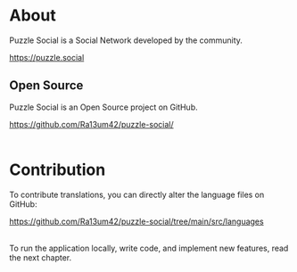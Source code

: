 # About

Puzzle Social is a Social Network developed by the community.

https://puzzle.social

## Open Source

Puzzle Social is an Open Source project on GitHub.

https://github.com/Ra13um42/puzzle-social/
<br>
<br>

# Contribution

To contribute translations, you can directly alter the language files on GitHub:

https://github.com/Ra13um42/puzzle-social/tree/main/src/languages
<br>
<br>

To run the application locally, write code, and implement new features, read the next chapter.